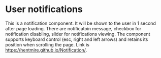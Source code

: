 # User notifications

This is a notification component. It will be shown to the user in 1 second after page loading. There are notificatoin message, checkbox for notification disabling, slider for notifications viewing. The component supports keyboard control (esc, right and left arrows) and retains its position when scrolling the page. Link is https://hentmire.github.io/Notification/.
